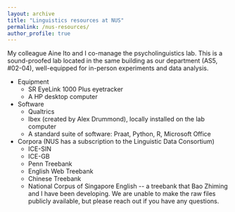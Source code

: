 ```yaml
---
layout: archive
title: "Linguistics resources at NUS"
permalink: /nus-resources/
author_profile: true
---
```

My colleague Aine Ito and I co-manage the psycholinguistics lab. This is a sound-proofed lab located in the same building as our department (AS5, #02-04), well-equipped for in-person experiments and data analysis.

+ Equipment
  + SR EyeLink 1000 Plus eyetracker
  + A HP desktop computer
+ Software
  + Qualtrics
  + Ibex (created by Alex Drummond), locally installed on the lab computer
  + A standard suite of software: Praat, Python, R, Microsoft Office
+ Corpora (NUS has a subscription to the Linguistic Data Consortium)
  + ICE-SIN
  + ICE-GB
  + Penn Treebank
  + English Web Treebank
  + Chinese Treebank 
  + National Corpus of Singapore English -- a treebank that Bao Zhiming and I have been developing. We are unable to make the raw files publicly available, but please reach out if you have any questions.



